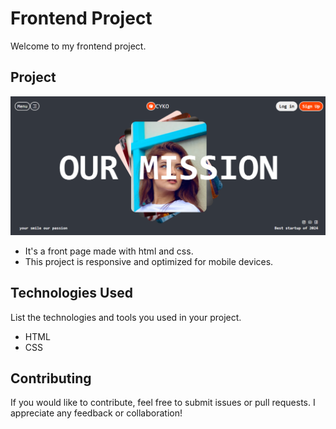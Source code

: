 # Frontend Project

Welcome to my frontend project.

## Project

![Project Screenshot](./assets/project.png)

- It's a front page made with html and css.
- This project is responsive and optimized for mobile devices.

## Technologies Used

List the technologies and tools you used in your project.

- HTML
- CSS

## Contributing

If you would like to contribute, feel free to submit issues or pull requests. I appreciate any feedback or collaboration!